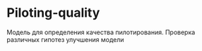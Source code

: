 # Piloting-quality
Модель для определения качества пилотирования. Проверка различных гипотез улучшения модели
